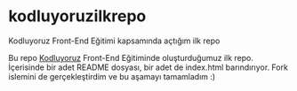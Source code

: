 # kodluyoruzilkrepo
Kodluyoruz Front-End Eğitimi kapsamında açtığım ilk repo

Bu repo [Kodluyoruz](https://www.kodluyoruz.org) Front-End Eğitiminde oluşturduğumuz ilk repo. İçerisinde bir adet README dosyası, bir adet de index.html barındırıyor.
Fork islemini de gerçekleştirdim ve bu aşamayı tamamladım :)
